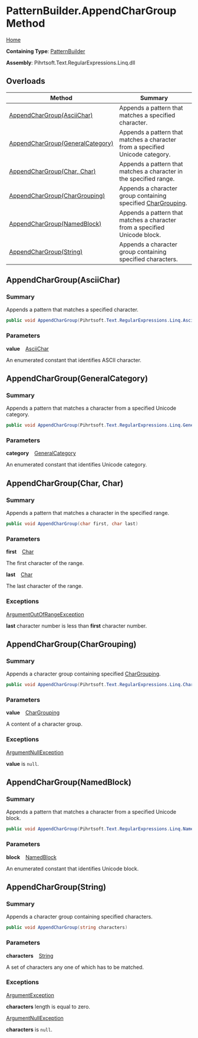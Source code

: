 # PatternBuilder\.AppendCharGroup Method

[Home](../../../../../../README.md)

**Containing Type**: [PatternBuilder](../README.md)

**Assembly**: Pihrtsoft\.Text\.RegularExpressions\.Linq\.dll

## Overloads

| Method | Summary |
| ------ | ------- |
| [AppendCharGroup(AsciiChar)](#Pihrtsoft_Text_RegularExpressions_Linq_PatternBuilder_AppendCharGroup_Pihrtsoft_Text_RegularExpressions_Linq_AsciiChar_) | Appends a pattern that matches a specified character\. |
| [AppendCharGroup(GeneralCategory)](#Pihrtsoft_Text_RegularExpressions_Linq_PatternBuilder_AppendCharGroup_Pihrtsoft_Text_RegularExpressions_Linq_GeneralCategory_) | Appends a pattern that matches a character from a specified Unicode category\. |
| [AppendCharGroup(Char, Char)](#Pihrtsoft_Text_RegularExpressions_Linq_PatternBuilder_AppendCharGroup_System_Char_System_Char_) | Appends a pattern that matches a character in the specified range\. |
| [AppendCharGroup(CharGrouping)](#Pihrtsoft_Text_RegularExpressions_Linq_PatternBuilder_AppendCharGroup_Pihrtsoft_Text_RegularExpressions_Linq_CharGrouping_) | Appends a character group containing specified [CharGrouping](../../CharGrouping/README.md)\. |
| [AppendCharGroup(NamedBlock)](#Pihrtsoft_Text_RegularExpressions_Linq_PatternBuilder_AppendCharGroup_Pihrtsoft_Text_RegularExpressions_Linq_NamedBlock_) | Appends a pattern that matches a character from a specified Unicode block\. |
| [AppendCharGroup(String)](#Pihrtsoft_Text_RegularExpressions_Linq_PatternBuilder_AppendCharGroup_System_String_) | Appends a character group containing specified characters\. |

## AppendCharGroup\(AsciiChar\) <a name="Pihrtsoft_Text_RegularExpressions_Linq_PatternBuilder_AppendCharGroup_Pihrtsoft_Text_RegularExpressions_Linq_AsciiChar_"></a>

### Summary

Appends a pattern that matches a specified character\.

```csharp
public void AppendCharGroup(Pihrtsoft.Text.RegularExpressions.Linq.AsciiChar value)
```

### Parameters

**value** &ensp; [AsciiChar](../../AsciiChar/README.md)

An enumerated constant that identifies ASCII character\.

## AppendCharGroup\(GeneralCategory\) <a name="Pihrtsoft_Text_RegularExpressions_Linq_PatternBuilder_AppendCharGroup_Pihrtsoft_Text_RegularExpressions_Linq_GeneralCategory_"></a>

### Summary

Appends a pattern that matches a character from a specified Unicode category\.

```csharp
public void AppendCharGroup(Pihrtsoft.Text.RegularExpressions.Linq.GeneralCategory category)
```

### Parameters

**category** &ensp; [GeneralCategory](../../GeneralCategory/README.md)

An enumerated constant that identifies Unicode category\.

## AppendCharGroup\(Char, Char\) <a name="Pihrtsoft_Text_RegularExpressions_Linq_PatternBuilder_AppendCharGroup_System_Char_System_Char_"></a>

### Summary

Appends a pattern that matches a character in the specified range\.

```csharp
public void AppendCharGroup(char first, char last)
```

### Parameters

**first** &ensp; [Char](https://docs.microsoft.com/en-us/dotnet/api/system.char)

The first character of the range\.

**last** &ensp; [Char](https://docs.microsoft.com/en-us/dotnet/api/system.char)

The last character of the range\.

### Exceptions

[ArgumentOutOfRangeException](https://docs.microsoft.com/en-us/dotnet/api/system.argumentoutofrangeexception)

**last** character number is less than **first** character number\.

## AppendCharGroup\(CharGrouping\) <a name="Pihrtsoft_Text_RegularExpressions_Linq_PatternBuilder_AppendCharGroup_Pihrtsoft_Text_RegularExpressions_Linq_CharGrouping_"></a>

### Summary

Appends a character group containing specified [CharGrouping](../../CharGrouping/README.md)\.

```csharp
public void AppendCharGroup(Pihrtsoft.Text.RegularExpressions.Linq.CharGrouping value)
```

### Parameters

**value** &ensp; [CharGrouping](../../CharGrouping/README.md)

A content of a character group\.

### Exceptions

[ArgumentNullException](https://docs.microsoft.com/en-us/dotnet/api/system.argumentnullexception)

**value** is `null`\.

## AppendCharGroup\(NamedBlock\) <a name="Pihrtsoft_Text_RegularExpressions_Linq_PatternBuilder_AppendCharGroup_Pihrtsoft_Text_RegularExpressions_Linq_NamedBlock_"></a>

### Summary

Appends a pattern that matches a character from a specified Unicode block\.

```csharp
public void AppendCharGroup(Pihrtsoft.Text.RegularExpressions.Linq.NamedBlock block)
```

### Parameters

**block** &ensp; [NamedBlock](../../NamedBlock/README.md)

An enumerated constant that identifies Unicode block\.

## AppendCharGroup\(String\) <a name="Pihrtsoft_Text_RegularExpressions_Linq_PatternBuilder_AppendCharGroup_System_String_"></a>

### Summary

Appends a character group containing specified characters\.

```csharp
public void AppendCharGroup(string characters)
```

### Parameters

**characters** &ensp; [String](https://docs.microsoft.com/en-us/dotnet/api/system.string)

A set of characters any one of which has to be matched\.

### Exceptions

[ArgumentException](https://docs.microsoft.com/en-us/dotnet/api/system.argumentexception)

**characters** length is equal to zero\.

[ArgumentNullException](https://docs.microsoft.com/en-us/dotnet/api/system.argumentnullexception)

**characters** is `null`\.

